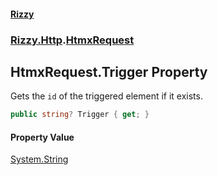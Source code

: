 #### [Rizzy](index 'index')
### [Rizzy.Http](Rizzy.Http 'Rizzy.Http').[HtmxRequest](Rizzy.Http.HtmxRequest 'Rizzy.Http.HtmxRequest')

## HtmxRequest.Trigger Property

Gets the `id` of the triggered element if it exists.

```csharp
public string? Trigger { get; }
```

#### Property Value
[System.String](https://docs.microsoft.com/en-us/dotnet/api/System.String 'System.String')